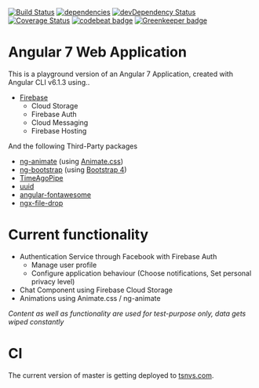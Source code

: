 [![Build Status](https://travis-ci.org/chriszo111/tsnvscom-firebase.svg?branch=master)](https://travis-ci.org/chriszo111/tsnvscom-firebase) [![dependencies](https://david-dm.org/chriszo111/tsnvscom-firebase.svg)](https://david-dm.org/chriszo111/tsnvscom-firebase) [![devDependency Status](https://david-dm.org/chriszo111/tsnvscom-firebase/dev-status.svg)](https://david-dm.org/chriszo111/tsnvscom-firebase#info=devDependencies) [![Coverage Status](https://coveralls.io/repos/chriszo111/tsnvscom-firebase/badge.svg)](https://coveralls.io/r/chriszo111/tsnvscom-firebase) [![codebeat badge](https://codebeat.co/badges/4d2aff1b-d493-4e99-a949-bcbfb3bbeed6)](https://codebeat.co/projects/github-com-chriszo111-tsnvscom-firebase-master) [![Greenkeeper badge](https://badges.greenkeeper.io/chriszo111/tsnvscom-firebase.svg)](https://greenkeeper.io/)

# Angular 7 Web Application
This is a playground version of an Angular 7 Application, created with Angular CLI v6.1.3 using..
* [Firebase](https://firebase.google.com)
    * Cloud Storage
    * Firebase Auth
    * Cloud Messaging
    * Firebase Hosting

And the following Third-Party packages
* [ng-animate](https://github.com/jiayihu/ng-animate) (using [Animate.css](https://daneden.github.io/animate.css/))
* [ng-bootstrap](https://github.com/ng-bootstrap/ng-bootstrap) (using [Bootstrap 4](https://getbootstrap.com/))
* [TimeAgoPipe](https://github.com/AndrewPoyntz/time-ago-pipe)
* [uuid](https://github.com/kelektiv/node-uuid)
* [angular-fontawesome](https://github.com/FortAwesome/angular-fontawesome)
* [ngx-file-drop](https://github.com/georgipeltekov/ngx-file-drop)

# Current functionality
* Authentication Service through Facebook with Firebase Auth
    * Manage user profile
    * Configure application behaviour (Choose notifications, Set personal privacy level)
* Chat Component using Firebase Cloud Storage
* Animations using Animate.css / ng-animate

_Content as well as functionality are used for test-purpose only, data gets wiped constantly_

# CI
The current version of master is getting deployed to [tsnvs.com](https://tsnvs.com).
